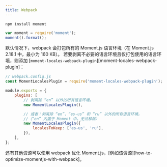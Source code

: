 ```yaml
---
title: Webpack
---
```


```
npm install moment
```

```javascript
var moment = require('moment');
moment().format();
```

默认情况下，webpack 会打包所有的 Moment.js 语言环境（在 Moment.js 2.18.1 中，最小为 160 KB）。 
若要剥离不必要的语言环境且仅打包使用的语言环境，则添加 [`moment-locales-webpack-plugin`][moment-locales-webpack-plugin]：

<!-- skip-example -->

```javascript
// webpack.config.js
const MomentLocalesPlugin = require('moment-locales-webpack-plugin');

module.exports = {
    plugins: [
        // 剥离除 “en” 以外的所有语言环境。
        new MomentLocalesPlugin(),

        // 或者：剥离除 “en”、“es-us” 和 “ru” 以外的所有语言环境。
        //（“en” 内置于 Moment 中，无法移除）
        new MomentLocalesPlugin({
            localesToKeep: ['es-us', 'ru'],
        }),
    ],
};
```

还有其他资源可以使用 webpack 优化 Moment.js，[例如该资源][how-to-optimize-momentjs-with-webpack]。

